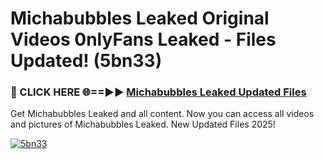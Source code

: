 # Michabubbles Leaked Original Videos 0nlyFans Leaked - Files Updated! (5bn33)

<h3>🔴 CLICK HERE 🌐==►► <a href="https://tinyurl.com/ehrbuxhb" rel="nofollow">Michabubbles Leaked Updated Files</a></h3>

Get Michabubbles Leaked and all content. Now you can access all videos and pictures of Michabubbles Leaked. New Updated Files 2025!

[![5bn33](https://i.imgur.com/lVYEuWS.gif)](https://tinyurl.com/ehrbuxhb)
